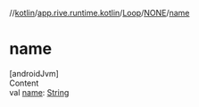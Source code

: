 //[kotlin](../../../../index.md)/[app.rive.runtime.kotlin](../../index.md)/[Loop](../index.md)/[NONE](index.md)/[name](name.md)



# name  
[androidJvm]  
Content  
val [name](name.md): [String](https://kotlinlang.org/api/latest/jvm/stdlib/kotlin/-string/index.html)  



